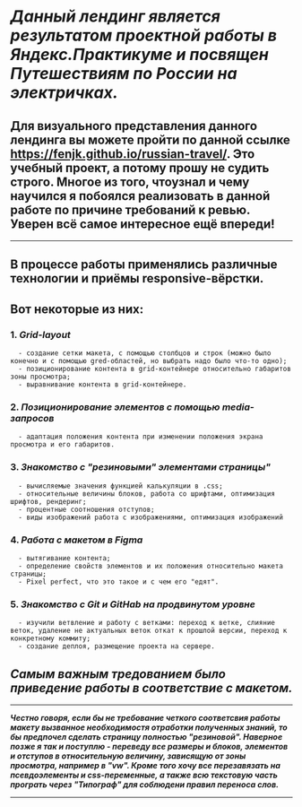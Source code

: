 # **_Данный лендинг является результатом проектной работы в Яндекс.Практикуме и посвящен Путешествиям по России на электричках._**
  
## Для визуального представления данного лендинга вы можете пройти по данной ссылке https://fenjk.github.io/russian-travel/. Это учебный проект, а потому прошу не судить строго. Многое из того, чтоузнал и чему научился я побоялся реализовать в данной работе по причине требований к ревью. Уверен всё самое интересное ещё впереди!
___

## В процессе работы применялись различные технологии и приёмы responsive-вёрстки.
## Вот некоторые из них:  
  
### 1. **_Grid-layout_**
      - создание сетки макета, с помощью столбцов и строк (можно было конечно и с помощью gred-областей, но выбрать надо было что-то одно);
      - позиционирование контента в grid-контейнере относительно габаритов зоны просмотра;
      - выравнивание контента в grid-контейнере.
### 2. **_Позиционирование элементов с помощью media-запросов_**
      - адаптация положения контента при изменении положения экрана просмотра и его габаритов.
### 3. **_Знакомство с "резиновыми" элементами страницы"_**
      - вычисляемые значения функцией калькуляции в .css;
      - относительные величины блоков, работа со шрифтами, оптимизация шрифтов, рендеринг;
      - процентные соотношения отступов;
      - виды изображений работа с изображениями, оптимизация изображений
### 4. **_Работа с макетом в Figma_**
      - вытягивание контента;
      - определение свойств элементов и их положения относительно макета страницы;
      - Pixel perfect, что это такое и с чем его "едят".
### 5. **_Знакомство с Git и GitHab на продвинутом уровне_**
      - изучили ветвление и работу с ветками: переход к ветке, слияние веток, удаление не актуальных веток откат к прошлой версии, переход к конкретному коммиту;
      - создание деплоя, размещение проекта на сервере.

## *Самым важным тредованием было приведение работы в соответствие с макетом.*
___

 **_Честно говоря, если бы не требование четкого соответсвия работы макету вызванное необходимостя отработки полученных знаний, то бы предпочел сделать страницу полностью "резиновой". Наверное позже я так и поступлю - переведу все размеры и блоков, элементов и отступов в относительную величину, зависящую от зоны просмотра, например в "vw". Кроме того хочу все перезавязать на псевдоэлементы и css-переменные, а также всю текстовую часть програть через "Типограф" для соблюдени правил переноса слов._** 
 ___
